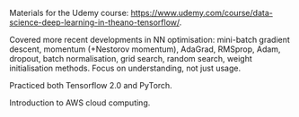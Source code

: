 Materials for the Udemy course: https://www.udemy.com/course/data-science-deep-learning-in-theano-tensorflow/.

Covered more recent developments in NN optimisation: mini-batch gradient descent, momentum (+Nestorov momentum), AdaGrad, RMSprop, Adam, dropout, batch normalisation, grid search, random search, weight initialisation methods. Focus on understanding, not just usage.

Practiced both Tensorflow 2.0 and PyTorch. 

Introduction to AWS cloud computing.

